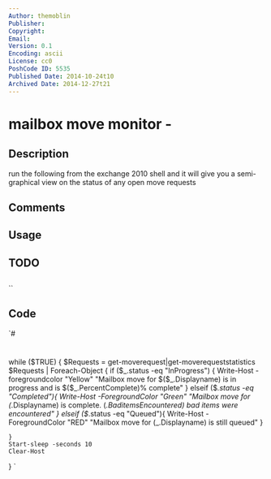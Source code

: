 ```yaml
---
Author: themoblin
Publisher: 
Copyright: 
Email: 
Version: 0.1
Encoding: ascii
License: cc0
PoshCode ID: 5535
Published Date: 2014-10-24t10
Archived Date: 2014-12-27t21
---
```


# mailbox move monitor - 

## Description

run the following from the exchange 2010 shell and it will give you a semi-graphical view on the status of any open move requests

## Comments



## Usage



## TODO



## 

``

## Code

`#
 #
 while ($TRUE) {
 	$Requests = get-moverequest|get-moverequeststatistics
 	$Requests | Foreach-Object {
 		if ($_.status -eq "InProgress") {
 			Write-Host -foregroundcolor "Yellow" "Mailbox move for $($_.Displayname) is in progress and is $($_.PercentComplete)% complete"
 		}
 		elseif ($_.status -eq "Completed"){
 			Write-Host -ForegroundColor "Green" "Mailbox move for $($_.Displayname) is complete. $($_.BaditemsEncountered) bad items were encountered"
 		}
 		elseif ($_.status -eq "Queued"){
 			Write-Host -ForegroundColor "RED" "Mailbox move for $($_.Displayname) is still queued"
 		}
 
 	}
 	Start-sleep -seconds 10
 	Clear-Host
 }
`

